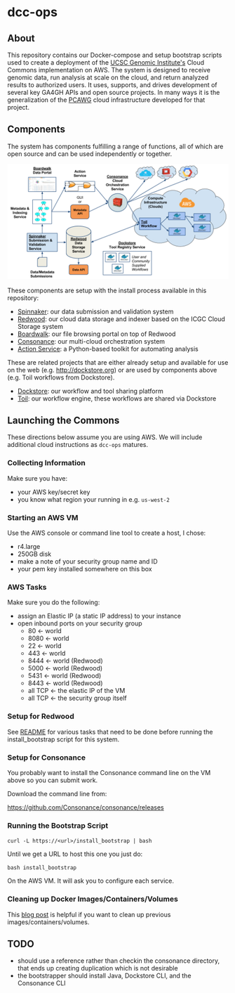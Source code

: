 # dcc-ops

## About

This repository contains our Docker-compose and setup bootstrap scripts used to create a deployment of the [UCSC Genomic Institute's](http://ucsc-cgl.org) Cloud Commons implementation on AWS.  The system is designed to receive genomic data, run analysis at scale on the cloud, and return analyzed results to authorized users.  It uses, supports, and drives development of several key GA4GH APIs and open source projects. In many ways it is the generalization of the [PCAWG](https://dcc.icgc.org/pcawg) cloud infrastructure developed for that project.

## Components

The system has components fulfilling a range of functions, all of which are open source and can be used independently or together.

![Cloud Commons Arch](docs/dcc-arch.png)

These components are setup with the install process available in this repository:

* [Spinnaker](spinnaker/README.md): our data submission and validation system
* [Redwood](redwood/README.md): our cloud data storage and indexer based on the ICGC Cloud Storage system
* [Boardwalk](boardwalk/README.md): our file browsing portal on top of Redwood
* [Consonance](consonance/README.md): our multi-cloud orchestration system
* [Action Service](action/README.md): a Python-based toolkit for automating analysis

These are related projects that are either already setup and available for use on the web (e.g. http://dockstore.org) or are used by components above (e.g. Toil workflows from Dockstore).

* [Dockstore](http://dockstore.org): our workflow and tool sharing platform
* [Toil](https://github.com/BD2KGenomics/toil): our workflow engine, these workflows are shared via Dockstore

## Launching the Commons

These directions below assume you are using AWS.  We will include additional cloud instructions as `dcc-ops` matures.

### Collecting Information

Make sure you have:

* your AWS key/secret key
* you know what region your running in e.g. `us-west-2`

### Starting an AWS VM

Use the AWS console or command line tool to create a host, I chose:

* r4.large
* 250GB disk
* make a note of your security group name and ID
* your pem key installed somewhere on this box

### AWS Tasks

Make sure you do the following:

* assign an Elastic IP (a static IP address) to your instance
* open inbound ports on your security group
    * 80 <- world
    * 8080 <- world
    * 22 <- world
    * 443 <- world
    * 8444 <- world (Redwood)
    * 5000 <- world (Redwood)
    * 5431 <- world (Redwood)
    * 8443 <- world (Redwood)
    * all TCP <- the elastic IP of the VM
    * all TCP <- the security group itself

### Setup for Redwood

See [README](redwood/README.md) for various tasks that need to be done before running the install_bootstrap script for this system.

### Setup for Consonance

You probably want to install the Consonance command line on the VM above so you can submit work.

Download the command line from:

https://github.com/Consonance/consonance/releases

### Running the Bootstrap Script

    curl -L https://<url>/install_bootstrap | bash

Until we get a URL to host this one you just do:

    bash install_bootstrap

On the AWS VM.  It will ask you to configure each service.

### Cleaning up Docker Images/Containers/Volumes

This [blog post](https://www.digitalocean.com/community/tutorials/how-to-remove-docker-images-containers-and-volumes) is helpful if you want to clean up previous images/containers/volumes.

## TODO

* should use a reference rather than checkin the consonance directory, that ends up creating duplication which is not desirable 
* the bootstrapper should install Java, Dockstore CLI, and the Consonance CLI
